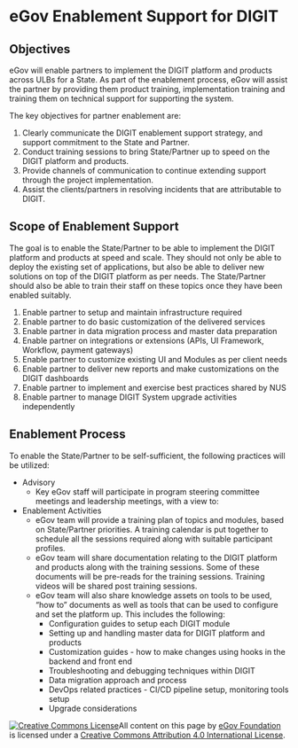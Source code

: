 # eGov Enablement Support for DIGIT

## Objectives

eGov will enable partners to implement the DIGIT platform and products across ULBs for a State. As part of the enablement process, eGov will assist the partner by providing them product training, implementation training and training them on technical support for supporting the system.

The key objectives for partner enablement are:

1. Clearly communicate the DIGIT enablement support strategy, and support commitment to the State and Partner.
2. Conduct training sessions to bring State/Partner up to speed on the DIGIT platform and products.
3. Provide channels of communication to continue extending support through the project implementation.
4. Assist the clients/partners in resolving incidents that are attributable to DIGIT.

## Scope of Enablement Support

The goal is to enable the State/Partner to be able to implement the DIGIT platform and products at speed and scale. They should not only be able to deploy the existing set of applications, but also be able to deliver new solutions on top of the DIGIT platform as per needs. The State/Partner should also be able to train their staff on these topics once they have been enabled suitably.

1. Enable partner to setup and maintain infrastructure required
2. Enable partner to do basic customization of the delivered services
3. Enable partner in data migration process and master data preparation
4. Enable partner on integrations or extensions \(APIs, UI Framework, Workflow, payment gateways\)
5. Enable partner to customize existing UI and Modules as per client needs
6. Enable partner to deliver new reports and make customizations on the DIGIT dashboards
7. Enable partner to implement and exercise best practices shared by NUS
8. Enable partner to manage DIGIT System upgrade activities independently

## Enablement Process

To enable the State/Partner to be self-sufficient, the following practices will be utilized:

* Advisory
  * Key eGov staff will participate in program steering committee meetings and leadership meetings, with a view to:
* Enablement Activities
  * eGov team will provide a training plan of topics and modules, based on State/Partner priorities. A training calendar is put together to schedule all the sessions required along with suitable participant profiles.
  * eGov team will share documentation relating to the DIGIT platform and products along with the training sessions. Some of these documents will be pre-reads for the training sessions. Training videos will be shared post training sessions.
  * eGov team will also share knowledge assets on tools to be used, “how to” documents as well as tools that can be used to configure and set the platform up. This includes the following:
    * Configuration guides to setup each DIGIT module
    * Setting up and handling master data for DIGIT platform and products
    * Customization guides - how to make changes using hooks in the backend and front end
    * Troubleshooting and debugging techniques within DIGIT
    * Data migration approach and process
    * DevOps related practices - CI/CD pipeline setup, monitoring tools setup
    * Upgrade considerations

[![Creative Commons License](https://i.creativecommons.org/l/by/4.0/80x15.png)​](http://creativecommons.org/licenses/by/4.0/)All content on this page by [eGov Foundation](https://egov.org.in/) is licensed under a [Creative Commons Attribution 4.0 International License](http://creativecommons.org/licenses/by/4.0/).

